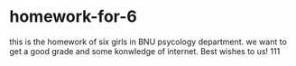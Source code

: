 # homework-for-6
this is the homework of six girls in BNU psycology department. we want to get a good grade and some konwledge of internet. Best wishes to us!
111
